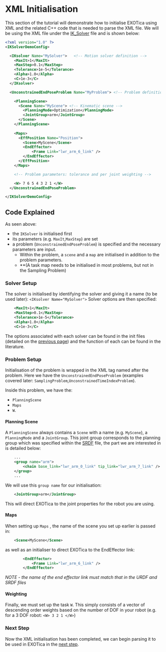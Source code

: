 # XML Initialisation

This section of the tutorial will demonstrate how to initialise EXOTica using XML and the related C++ code that is needed to parse the XML file. We will be using the XML file under the [IK_Solver](https://github.com/openhumanoids/exotica/blob/master/examples/exotica_examples/resources/ik_solver_demo.xml) file and is shown below: 

```XML
<?xml version="1.0" ?>
<IKSolverDemoConfig>

  <IKsolver Name="MySolver">   <!-- Motion solver definition -->
    <MaxIt>1</MaxIt>
    <MaxStep>0.1</MaxStep>
    <Tolerance>1e-5</Tolerance>
    <Alpha>1.0</Alpha>
    <C>1e-3</C>
  </IKsolver>

  <UnconstrainedEndPoseProblem Name="MyProblem"> <!-- Problem definition -->

    <PlanningScene>
      <Scene Name="MyScene"> <!-- Kinematic scene -->
        <PlanningMode>Optimization</PlanningMode>
        <JointGroup>arm</JointGroup>
      </Scene>
    </PlanningScene>
    
    <Maps>
      <EffPosition Name="Position">
        <Scene>MyScene</Scene>
        <EndEffector>
            <Frame Link="lwr_arm_6_link" />
        </EndEffector>
      </EffPosition>
    </Maps>

    <!-- Problem parameters: tolerance and per joint weighting -->

    <W> 7 6 5 4 3 2 1 </W>
  </UnconstrainedEndPoseProblem>

</IKSolverDemoConfig>
```
## Code Explained

As seen above: 
* the `IKSolver` is initialised first 
* its parameters (e.g. `MaxIt`,`MaxStep`) are set  
* a problem (`UnconstrainedEndPoseProblem`) is specified and the necessary parameters are input. 
    - Within the problem, a `scene` and a `map` are initialised in addition to the problem parameters. 
    - **(A task map needs to be initialised in most problems, but not in the Sampling Problem) 

### Solver Setup

The solver is initialised by identifying the solver and giving it a name (to be used later): `<IKsolver Name="MySolver">`
Solver options are then specified:
```XML
    <MaxIt>1</MaxIt>
    <MaxStep>0.1</MaxStep>
    <Tolerance>1e-5</Tolerance>
    <Alpha>1.0</Alpha>
    <C>1e-3</C>
```
The options associated with each solver can be found in the init files (detailed on the [previous page](https://github.com/openhumanoids/exotica/wiki/Initialisation)) and the function of each can be found in the literature. 

### Problem Setup

Initialisation of the problem is wrapped in the XML tag named after the problem. Here we have the `UnconstrainedEndPoseProblem` (examples covered later: `SamplingProblem`,`UnconstrainedTimeIndexProblem`). 

Inside this problem, we have the: 
* `PlanningScene`
* `Maps`
* `W`.




#### Planning Scene

A `PlanningScene` always contains a `Scene` with a name (e.g. `MyScene`), a `PlanningMode` and a `JointGroup`.
This joint group corresponds to the planning group which was specified within the [SRDF](https://github.com/openhumanoids/exotica/blob/master/examples/exotica_examples/resources/lwr_simplified.srdf#L12) file, the part we are interested in is detailed below:

```XML
    ...
    <group name="arm">
        <chain base_link="lwr_arm_0_link" tip_link="lwr_arm_7_link" />
    </group>
    ...
```

We will use this `group name` for our initialisation:

```XML
    <JointGroup>arm</JointGroup>
```

This will direct EXOTica to the joint properties for the robot you are using. 


#### Maps

When setting up `Maps` , the name of the scene you set up earlier is passed in:
```XML    
    <Scene>MyScene</Scene>
```
as well as an initialiser to direct EXOTica to the EndEffector link:
```XML
        <EndEffector>
            <Frame Link="lwr_arm_6_link" />
        </EndEffector>
```

_NOTE  - the name of the  end effector link must match that in the URDF and SRDF files_


#### Weighting

Finally, we must set up the task `W`. This simply consists of a vector of descending order weights based on the number of DOF in your robot (e.g. for a 3 DOF robot: `<W> 3 2 1 </W>`)


### Next Step
Now the XML initialisation has been completed, we can begin parsing it to be used in EXOTica in the [next step](https://github.com/openhumanoids/exotica/wiki/XML-Parsing).